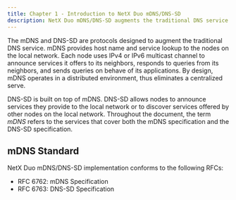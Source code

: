 ```yaml
---
title: Chapter 1 - Introduction to NetX Duo mDNS/DNS-SD
description: NetX Duo mDNS/DNS-SD augments the traditional DNS service.
---
```



The mDNS and DNS-SD are protocols designed to augment the traditional DNS service. mDNS provides host name and service lookup to the nodes on the local network. Each node uses IPv4 or IPv6 multicast channel to announce services it offers to its neighbors, responds to queries from its neighbors, and sends queries on behave of its applications. By design, mDNS operates in a distributed environment, thus eliminates a centralized serve.

DNS-SD is built on top of mDNS. DNS-SD allows nodes to announce services they provide to the local network or to discover services offered by other nodes on the local network. Throughout the document, the term *mDNS* refers to the services that cover both the mDNS specification and the DNS-SD specification.

## mDNS Standard

NetX Duo mDNS/DNS-SD implementation conforms to the following RFCs:

- RFC 6762: mDNS Specification
- RFC 6763: DNS-SD Specification